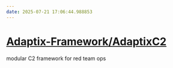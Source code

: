 ```yaml
---
date: 2025-07-21 17:06:44.988853
---
```


# [Adaptix-Framework/AdaptixC2](https://github.com/Adaptix-Framework/AdaptixC2)

modular C2 framework for red team ops